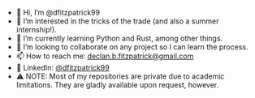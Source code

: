 - 👋 Hi, I’m @dfitzpatrick99
- 👀 I’m interested in the tricks of the trade (and also a summer internship!).
- 🌱 I’m currently learning Python and Rust, among other things.
- 💞️ I’m looking to collaborate on any project so I can learn the process.
- 📫 How to reach me: declan.b.fitzpatrick@gmail.com
- 👔 LinkedIn: [@dfitzpatrick99](https://www.linkedin.com/in/dfitzpatrick99/)
- ⚠️ NOTE: Most of my repositories are private due to academic limitations. They are gladly available upon request, however.

<!---
dfitzpatrick99/dfitzpatrick99 is a ✨ special ✨ repository because its `README.md` (this file) appears on your GitHub profile.
You can click the Preview link to take a look at your changes.
--->
